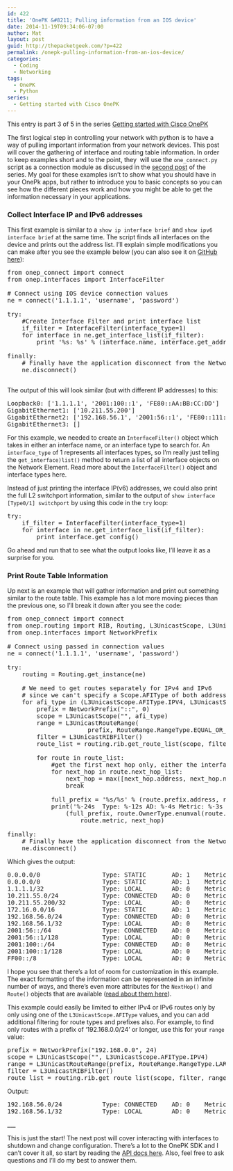 ```yaml
---
id: 422
title: 'OnePK &#8211; Pulling information from an IOS device'
date: 2014-11-19T09:34:06-07:00
author: Mat
layout: post
guid: http://thepacketgeek.com/?p=422
permalink: /onepk-pulling-information-from-an-ios-device/
categories:
  - Coding
  - Networking
tags:
  - OnePK
  - Python
series:
  - Getting started with Cisco OnePK
---
```

<div class="seriesmeta">
  This entry is part 3 of 5 in the series <a href="https://thepacketgeek.com/series/cisco-onepk/" class="series-24" title="Getting started with Cisco OnePK">Getting started with Cisco OnePK</a>
</div>

The first logical step in controlling your network with python is to have a way of pulling important information from your network devices. This post will cover the gathering of interface and routing table information. In order to keep examples short and to the point, they  will use the `one_connect.py` script as a connection module as discussed in the <a title="OnePK - Connection to a Network Element" href="http://thepacketgeek.com/onepk-connecting-to-a-network-element" target="_blank">second post</a> of the series. My goal for these examples isn&#8217;t to show what you should have in your OnePk apps, but rather to introduce you to basic concepts so you can see how the different pieces work and how you might be able to get the information necessary in your applications.<!--more-->

### Collect Interface IP and IPv6 addresses

This first example is similar to a `show ip interface brief` and `show ipv6 interface brief` at the same time. The script finds all interfaces on the device and prints out the address list. I&#8217;ll explain simple modifications you can make after you see the example below (you can also see it on <a title="GitHub - Print Interface IPs" href="https://github.com/thepacketgeek/cisco-onepk-python-examples/blob/master/scripts/print_all_interface_IPs.py" target="_blank">GitHub here</a>):

<pre class="lang:default decode:true">from onep_connect import connect
from onep.interfaces import InterfaceFilter

# Connect using IOS device connection values
ne = connect('1.1.1.1', 'username', 'password')

try:  
    #Create Interface Filter and print interface list
    if_filter = InterfaceFilter(interface_type=1)
    for interface in ne.get_interface_list(if_filter):
        print '%s: %s' % (interface.name, interface.get_address_list())
	
finally:
    # Finally have the application disconnect from the Network Element  
    ne.disconnect() 

</pre>

The output of this will look similar (but with different IP addresses) to this:

<pre class="toolbar:2 striped:false lang:sh highlight:0 decode:true ">Loopback0: ['1.1.1.1', '2001:100::1', 'FE80::AA:BB:CC:DD']
GigabitEthernet1: ['10.211.55.200']
GigabitEthernet2: ['192.168.56.1', '2001:56::1', 'FE80::111:222:333:444']
GigabitEthernet3: []</pre>

For this example, we needed to create an `InterfaceFilter()` object which takes in either an interface name, or an interface type to search for. An `interface_type` of 1 represents all interfaces types, so I&#8217;m really just telling the `get_interface)list()` method to return a list of all interface objects on the Network Element. Read more about the `InterfaceFilter()` object and interface types here.

Instead of just printing the interface IP(v6) addresses, we could also print the full L2 switchport information, similar to the output of `show interface [Type0/1] switchport` by using this code in the `try` loop:

<pre class="lang:default decode:true">try:
    if_filter = InterfaceFilter(interface_type=1)
    for interface in ne.get_interface_list(if_filter):
        print interface.get_config()
</pre>

Go ahead and run that to see what the output looks like, I&#8217;ll leave it as a surprise for you.

### Print Route Table Information

Up next is an example that will gather information and print out something similar to the route table. This example has a lot more moving pieces than the previous one, so I&#8217;ll break it down after you see the code:

<pre class="lang:default decode:true ">from onep_connect import connect
from onep.routing import RIB, Routing, L3UnicastScope, L3UnicastRouteRange, L3UnicastRIBFilter, RouteRange, AppRouteTable
from onep.interfaces import NetworkPrefix

# Connect using passed in connection values
ne = connect('1.1.1.1', 'username', 'password')

try:  
    routing = Routing.get_instance(ne)

    # We need to get routes separately for IPv4 and IPv6
    # since we can't specify a Scope.AFIType of both address families 🙁
    for afi_type in (L3UnicastScope.AFIType.IPV4, L3UnicastScope.AFIType.IPV6):
        prefix = NetworkPrefix("::", 0)
        scope = L3UnicastScope("", afi_type)
        range = L3UnicastRouteRange(
                      prefix, RouteRange.RangeType.EQUAL_OR_LARGER, 0)
        filter = L3UnicastRIBFilter()
        route_list = routing.rib.get_route_list(scope, filter, range)

        for route in route_list:
            #get the first next hop only, either the interface or IP
            for next_hop in route.next_hop_list:
                next_hop = max([next_hop.address, next_hop.network_interface.name], key=len)
                break
            
            full_prefix = '%s/%s' % (route.prefix.address, route.prefix.prefix_length)
            print('%-24s  Type: %-12s AD: %-4s Metric: %-3s Next-Hop: %-20s') % \
                (full_prefix, route.OwnerType.enumval(route.owner_type), route.admin_distance, 
                    route.metric, next_hop)

finally:
    # Finally have the application disconnect from the Network Element  
    ne.disconnect()</pre>

Which gives the output:

<pre class="toolbar:2 striped:false lang:sh highlight:0 decode:true ">0.0.0.0/0                 Type: STATIC       AD: 1    Metric: 0   Next-Hop: 10.211.55.1
0.0.0.0/0                 Type: STATIC       AD: 1    Metric: 0   Next-Hop: 10.211.55.1
1.1.1.1/32                Type: LOCAL        AD: 0    Metric: 0   Next-Hop: Loopback0
10.211.55.0/24            Type: CONNECTED    AD: 0    Metric: 0   Next-Hop: GigabitEthernet1
10.211.55.200/32          Type: LOCAL        AD: 0    Metric: 0   Next-Hop: GigabitEthernet1
172.16.0.0/16             Type: STATIC       AD: 1    Metric: 0   Next-Hop: 192.168.56.10
192.168.56.0/24           Type: CONNECTED    AD: 0    Metric: 0   Next-Hop: GigabitEthernet2
192.168.56.1/32           Type: LOCAL        AD: 0    Metric: 0   Next-Hop: GigabitEthernet2
2001:56::/64              Type: CONNECTED    AD: 0    Metric: 0   Next-Hop: GigabitEthernet2
2001:56::1/128            Type: LOCAL        AD: 0    Metric: 0   Next-Hop: GigabitEthernet2
2001:100::/64             Type: CONNECTED    AD: 0    Metric: 0   Next-Hop: Loopback0
2001:100::1/128           Type: LOCAL        AD: 0    Metric: 0   Next-Hop: Loopback0
FF00::/8                  Type: LOCAL        AD: 0    Metric: 0   Next-Hop: Null0</pre>

I hope you see that there&#8217;s a lot of room for customization in this example. The exact formatting of the information can be represented in an infinite number of ways, and there&#8217;s even more attributes for the `NextHop()` and `Route()` objects that are available (<a title="Cisco OnePK - Routing Module" href="https://developer.cisco.com/media/onepk_python_api/onep.routing-module.html" target="_blank">read about them here</a>).

This example could easily be limited to either IPv4 or IPv6 routes only by only using one of the `L3UnicastScope.AFIType` values, and you can add additional filtering for route types and prefixes also. For example, to find only routes with a prefix of &#8216;192.168.0.0/24&#8217; or longer, use this for your `range` value:

<pre class="lang:default decode:true">prefix = NetworkPrefix("192.168.0.0", 24)
scope = L3UnicastScope("", L3UnicastScope.AFIType.IPV4)
range = L3UnicastRouteRange(prefix, RouteRange.RangeType.LARGER, 0)
filter = L3UnicastRIBFilter()
route_list = routing.rib.get_route_list(scope, filter, range)</pre>

Output:

<pre class="toolbar:2 striped:false lang:sh highlight:0 decode:true ">192.168.56.0/24           Type: CONNECTED    AD: 0    Metric: 0   Next-Hop: GigabitEthernet2
192.168.56.1/32           Type: LOCAL        AD: 0    Metric: 0   Next-Hop: GigabitEthernet2</pre>

\___

This is just the start! The next post will cover interacting with interfaces to shutdown and change configuration. There&#8217;s a lot to the OnePK SDK and I can&#8217;t cover it all, so start by reading the <a title="Cisco - OnePK API" href="https://developer.cisco.com/media/onepk_python_api/onep-module.html" target="_blank">API docs here</a>. Also, feel free to ask questions and I&#8217;ll do my best to answer them.